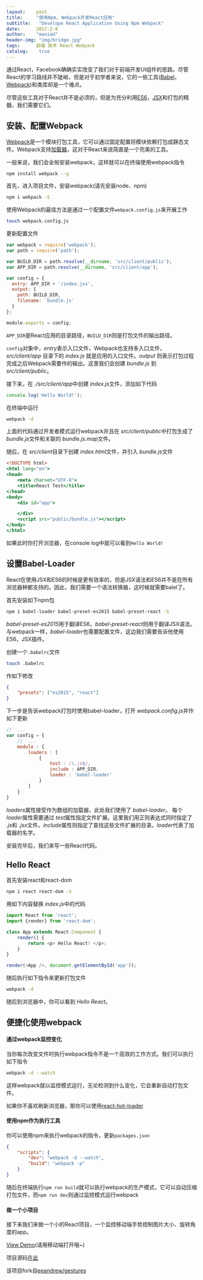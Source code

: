 ```yaml
---
layout:    post
title:     "使用Npm, Webpack开发React应用"
subtitle:   "Develope React Application Using Npm Webpack"
date:      2017-2-6
author:    "maniaU"
header-img: "img/bridge.jpg"
tags:      前端 技术 React Webpack
catalog:    true
---
```



通过React，Facebook确确实实改变了我们对于前端开发UI组件的思路。尽管React的学习路线并不陡峭，但是对于初学者来说，它的一些工具([Babel](https://babeljs.io/)，[Webpack](https://webpack.github.io/docs/))和类库却是一个难点。

尽管这些工具对于React并不是必须的，但是为充分利用[ES6](http://es6-features.org/#Constants)，[JSX](https://facebook.github.io/react/docs/jsx-in-depth.html)和打包的精髓，我们需要它们。

##  安装、配置Webpack

[Webpack](https://webpack.github.io/docs/)是一个模块打包工具，它可以通过固定配置将模块依赖打包成静态文件。Webpack支持[加载器](http://webpack.github.io/docs/loaders.html)，这对于React来说简直是一个完美的工具。

一般来说，我们会全局安装webpack，这样就可以在终端使用webpack指令

```sh
npm install webpack --g
```

首先，进入项目文件，安装webpack(请先安装node、npm)

```sh
npm i webpack -S
```

使用Webpack的最佳方法是通过一个配置文件`webpack.config.js`来开展工作

```sh
touch webpack.config.js
```

更新配置文件

```js
var webpack = require('webpack');
var path = require('path');

var BUILD_DIR = path.resolve(__dirname, 'src/client/public');
var APP_DIR = path.resolve(__dirname, 'src/client/app');

var config = {
  entry: APP_DIR + '/index.jsx',
  output: {
    path: BUILD_DIR,
    filename: 'bundle.js'
  }
};

module.exports = config;
```



`APP_DIR`是React应用的目录路径，`BUILD_DIR`则是打包文件的输出路径。

`config`对象中，<i>entry</i>表示入口文件，Webpack也支持多入口文件，<i>src/client/app</i> 目录下的 <i>index.js</i> 就是应用的入口文件。<i>output</i> 则表示打包过程完成之后Webpack需要作的输出。这里我们会创建 <i>bundle.js</i> 到 <i>src/client/public</i>。

接下来，在 <i>./src/client/app</i>中创建 <i>index.js</i>文件，添加如下代码

```js
console.log('Hello World!');
```

在终端中运行

```zsh
webpack -d
```

上面的代码通过开发者模式运行webpack并且在 <i>src/client/public</i>中打包生成了 <i>bundle.js</i>文件和关联的 <i>bundle.js.map</i>文件。

随后，在 <i>src/client</i>目录下创建 <i>index.html</i>文件，并引入 <i>bundle.js</i>文件

```hbs
<!DOCTYPE html>
<html lang="en">
<head>
    <meta charset="UTF-8">
    <title>React Test</title>
</head>
<body>
    <div id="app">

    </div>
    <script src="public/bundle.js"></script>
</body>
</html>
```

如果此时你打开浏览器，在console log中就可以看到`Hello World!`

## 设置Babel-Loader

React在使用JSX和ES6的时候是更有效率的，但是JSX语法和ES6并不是在所有浏览器种都支持的。因此，我们需要一个语法转换器，这时候就需要balel了。

首先安装如下npm包

```zsh
npm i babel-loader babel-preset-es2015 babel-preset-react -S
```

<i>babel-preset-es2015</i>用于翻译ES6，<i>babel-preset-react</i>则用于翻译JSX语法。与webpack一样，<i>babel-loader</i>也需要配置文件，这边我们需要告诉他使用ES6，JSX插件。

创建一个`.babelrc`文件

```zsh
touch .babelrc
```

作如下修改

```json
{
    "presets": ["es2015", "react"]
}
```

下一步是告诉webpack打包时使用babel-loader，打开 <i>webpack.config.js</i>并作如下更新

```js
//  ...
var config = {
    //  ...
    module : {
        loaders : [
            {
                test : /\.js$/,
                include : APP_DIR,
                loader : 'babel-loader'
            }
        ]
    }
}
```

<i>loaders</i>属性接受作为数组的加载器，此处我们使用了 <i>babel-loader</i>。 每个 <i>loader</i>属性需要通过 <i>test</i>属性指定文件扩展。这里我们用正则表达式同时指定了 <i>.js</i>和 <i>.jsx</i>文件。<i>include</i>属性则指定了查找这些文件扩展的目录。<i>loader</i>代表了加载器的名字。

安装完毕后，我们来写一些React代码。

## Hello React

首先安装react和react-dom

```zsh
npm i react react-dom -S
```

用如下内容替换 <i>index.js</i>中的代码

```js
import React from 'react';
import {render} from 'react-dom';

class App extends React.Component {
    render() {
        return <p> Hello React! </p>;
    }
}

render(<App />, document.getElementById('app'));
```

随后执行如下指令来更新打包文件

```zsh
webpack -d
```

随后到浏览器中，你可以看到 <i>Hello React</i>。

## 便捷化使用webpack

#### 通过webpack监控变化

当你每次改变文件时执行webpack指令不是一个高效的工作方式。我们可以执行如下指令

```zsh
webpack -d --watch
```

这样webpack就以监控模式运行，无论检测到什么变化，它会重新自动打包文件。

如果你不喜欢刷新浏览器，那你可以使用[react-hot-loader](http://gaearon.github.io/react-hot-loader/getstarted/)

#### 使用npm作为执行工具

你可以使用npm来执行webpack的指令，更新`packages.json`

```json
{
    "scripts": {
        "dev": "webpack -d --watch",
        "build": "webpack -p"
    }
}
```

随后在终端执行`npm run build`就可以执行webpack的生产模式，它可以自动压缩打包文件，而`npm run dev`则通过监控模式运行webpack

#### 做一个小项目

接下来我们来做一个小的React项目，一个监控移动端手势控制图片大小、旋转角度的app。

[View Demo](http://www.yumingyuan.me/gestures/index.html)(请用移动端打开哦~)

项目源码[在此](https://github.com/ymyqwe/gestures)

该项目fork自[eeandrew/gestures](https://github.com/eeandrew/gestures)







